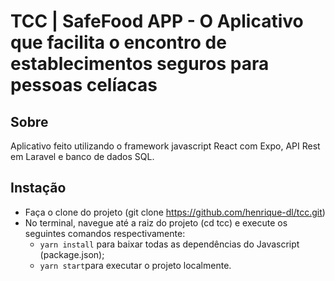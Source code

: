# TCC | SafeFood APP - O Aplicativo que facilita o encontro de establecimentos seguros para pessoas celíacas

## Sobre

Aplicativo feito utilizando o framework javascript React com Expo, API Rest em Laravel e banco de dados SQL.

## Instação

- Faça o clone do projeto (git clone https://github.com/henrique-dl/tcc.git)
- No terminal, navegue até a raiz do projeto (cd tcc) e execute os seguintes comandos respectivamente:
  - `yarn install` para baixar todas as dependências do Javascript (package.json);
  - `yarn start`para executar o projeto localmente.
